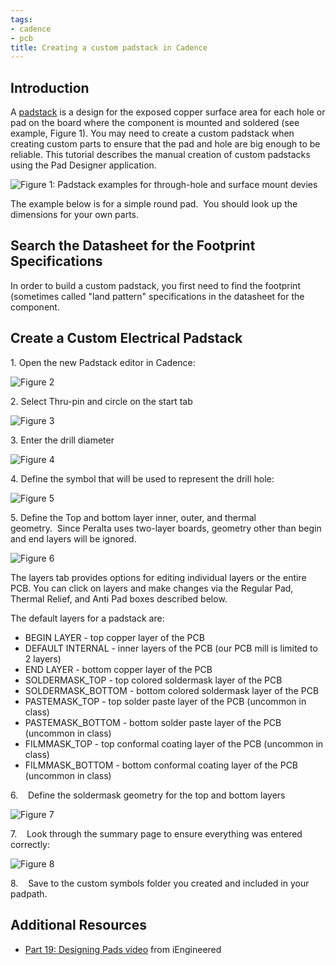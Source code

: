 ```yaml
---
tags:
- cadence
- pcb
title: Creating a custom padstack in Cadence
---
```


## Introduction

A [padstack](https://www.speedingedge.com/PDF-Files/anatomy%20of%20a%20plated%20hole.pdf) is a design for the exposed copper surface area for each hole or pad on the board where the component is mounted and soldered (see example, Figure 1). You may need to create a custom padstack when creating custom parts to ensure that the pad and hole are big enough to be reliable. This tutorial describes the manual creation of custom padstacks using the Pad Designer application.

![Figure 1: Padstack examples for through-hole and surface mount devies](/larger/image0083.jpg)

The example below is for a simple round pad.  You should look up the dimensions for your own parts.

## Search the Datasheet for the Footprint Specifications

In order to build a custom padstack, you first need to find the footprint (sometimes called "land pattern" specifications in the datasheet for the component. 

## Create a Custom Electrical Padstack


1. Open the new Padstack editor in Cadence:

![Figure 2](/figures/PadstackEditorSearch.png)

2. Select Thru-pin and circle on the start tab

![Figure 3](/larger/image0085.png)

3. Enter the drill diameter

![Figure 4](/larger/image0086.png)

4. Define the symbol that will be used to represent the drill hole:

![Figure 5](/larger/image0087.png)

5. Define the Top and bottom layer inner, outer, and thermal geometry.  Since Peralta uses two-layer boards, geometry other than begin and end layers will be ignored.

![Figure 6](/larger/image0088.png)

The layers tab provides options for editing individual layers or the entire PCB. You can click on layers and make changes via the Regular Pad, Thermal Relief, and Anti Pad boxes described below.

The default layers for a padstack are:

-   BEGIN LAYER - top copper layer of the PCB
-   DEFAULT INTERNAL - inner layers of the PCB (our PCB mill is limited to 2 layers)
-   END LAYER - bottom copper layer of the PCB
-   SOLDERMASK_TOP - top colored soldermask layer of the PCB
-   SOLDERMASK_BOTTOM - bottom colored soldermask layer of the PCB
-   PASTEMASK_TOP - top solder paste layer of the PCB (uncommon in class)
-   PASTEMASK_BOTTOM - bottom solder paste layer of the PCB (uncommon in class)
-   FILMMASK_TOP - top conformal coating layer of the PCB (uncommon in class)
-   FILMMASK_BOTTOM - bottom conformal coating layer of the PCB (uncommon in class)

6.    Define the soldermask geometry for the top and bottom layers

![Figure 7](/larger/image0089.png)

7.    Look through the summary page to ensure everything was entered correctly:

![Figure 8](/larger/image0090.png)

8.    Save to the custom symbols folder you created and included in your padpath.

## Additional Resources

-   [Part 19: Designing Pads video](https://www.youtube.com/watch?v=SMYi7eS94J8) from iEngineered
